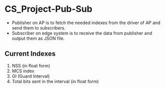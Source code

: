 # CS_Project-Pub-Sub

* Publisher on AP is to fetch the needed indexes from the driver of AP and send them to subscribers.
* Subscriber on edge system is to receive the data from publisher and output them as JSON file.

## Current Indexes
1. NSS (in float form)
2. MCS index
3. GI (Guard Interval)
4. Total bits sent in the interval (in float form)